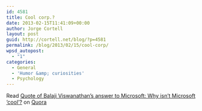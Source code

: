 ```yaml
---
id: 4581
title: Cool corp.?
date: 2013-02-15T11:41:09+00:00
author: Jorge Cortell
layout: post
guid: http://cortell.net/blog/?p=4581
permalink: /blog/2013/02/15/cool-corp/
wpsd_autopost:
  - "1"
categories:
  - General
  - 'Humor &amp; curiosities'
  - Psychology
---
```

<span class="quora-content-embed">Read <a class="quora-content-link" href="http://www.quora.com/Microsoft/Why-isnt-Microsoft-cool/answer/Balaji-Viswanathan-2/quote/294196">Quote of Balaji Viswanathan&#8217;s answer to Microsoft: Why isn&#8217;t Microsoft &#8216;cool&#8217;?</a> on <a href="http://www.quora.com">Quora</a></p> 

<p>
  </span>
</p>